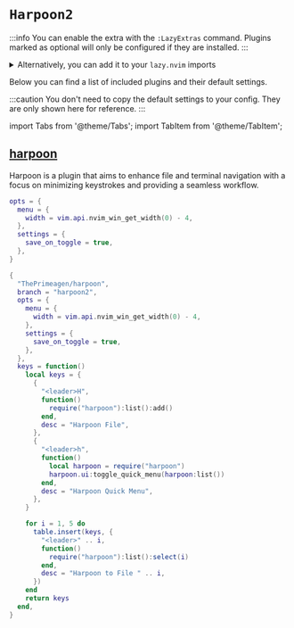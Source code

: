 # `Harpoon2`

<!-- plugins:start -->

:::info
You can enable the extra with the `:LazyExtras` command.
Plugins marked as optional will only be configured if they are installed.
:::

<details>
<summary>Alternatively, you can add it to your <code>lazy.nvim</code> imports</summary>

```lua title="lua/config/lazy.lua" {4}
require("lazy").setup({
  spec = {
    { "LazyVim/LazyVim", import = "lazyvim.plugins" },
    { import = "lazyvim.plugins.extras.editor.harpoon2" },
    { import = "plugins" },
  },
})
```

</details>

Below you can find a list of included plugins and their default settings.

:::caution
You don't need to copy the default settings to your config.
They are only shown here for reference.
:::

import Tabs from '@theme/Tabs';
import TabItem from '@theme/TabItem';

## [harpoon](https://github.com/ThePrimeagen/harpoon)

Harpoon is a  plugin that aims to enhance file and terminal navigation with a focus on minimizing keystrokes and providing a seamless workflow.

<Tabs>

<TabItem value="opts" label="Options">

```lua
opts = {
  menu = {
    width = vim.api.nvim_win_get_width(0) - 4,
  },
  settings = {
    save_on_toggle = true,
  },
}
```

</TabItem>


<TabItem value="code" label="Full Spec">

```lua
{
  "ThePrimeagen/harpoon",
  branch = "harpoon2",
  opts = {
    menu = {
      width = vim.api.nvim_win_get_width(0) - 4,
    },
    settings = {
      save_on_toggle = true,
    },
  },
  keys = function()
    local keys = {
      {
        "<leader>H",
        function()
          require("harpoon"):list():add()
        end,
        desc = "Harpoon File",
      },
      {
        "<leader>h",
        function()
          local harpoon = require("harpoon")
          harpoon.ui:toggle_quick_menu(harpoon:list())
        end,
        desc = "Harpoon Quick Menu",
      },
    }

    for i = 1, 5 do
      table.insert(keys, {
        "<leader>" .. i,
        function()
          require("harpoon"):list():select(i)
        end,
        desc = "Harpoon to File " .. i,
      })
    end
    return keys
  end,
}
```

</TabItem>

</Tabs>

<!-- plugins:end -->
